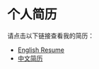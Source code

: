 # 个人简历

请点击以下链接查看我的简历：

- [English Resume](https://blackwatch0.github.io/root/english_resume.html)
- [中文简历](https://blackwatch0.github.io/root/chinese_resume.html)

